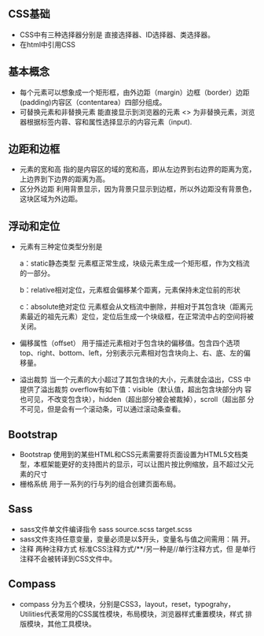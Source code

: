 ## CSS基础 ##
- CSS中有三种选择器分别是 直接选择器、ID选择器、类选择器。
- 在html中引用CSS  <link rel=”stylesheet” type=”text/css” href=URL />

## 基本概念 ##
- 每个元素可以想象成一个矩形框，由外边距（margin）边框（border）边距(padding)内容区（contentarea）四部分组成。
- 可替换元素和非替换元素 能直接显示到浏览器的元素 <> 为非替换元素，浏览器根据标签内蓉、容和属性选择显示的内容元素（input).

## 边距和边框 ##
- 元素的宽和高 指的是内容区的域的宽和高，即从左边界到右边界的距离为宽，上边界到下边界的距离为高。
- 区分外边距 利用背景显示，因为背景只显示到边框，所以外边距没有背景色，这块区域为外边距。

## 浮动和定位 ##
- 元素有三种定位类型分别是
  
    a：static静态类型 元素框正常生成，块级元素生成一个矩形框，作为文档流的一部分。
   
    b：relative相对定位，元素框会偏移某个距离，元素保持未定位前的形状
   
    c：absolute绝对定位 元素框会从文档流中删除，并相对于其包含块（距离元素最近的祖先元素）定位，定位后生成一个块级框，在正常流中占的空间将被关闭。
- 偏移属性（offset） 用于描述元素相对于包含块的偏移值。包含四个选项
top、right、bottom、left，分别表示元素相对包含块向上、右、底、左的偏
移量。
- 溢出裁剪 当一个元素的大小超过了其包含块的大小，元素就会溢出，CSS
中提供了溢出裁剪 overflow有如下值：visible（默认值，超出包含块部分内
容也可见，不改变包含块），hidden（超出部分被会被裁掉），scroll（超出部
分不可见，但是会有一个滚动条，可以通过滚动条查看。

## Bootstrap ##
- Bootstrap 使用到的某些HTML和CSS元素需要将页面设置为HTML5文档类
型，本框架能更好的支持图片的显示，可以让图片按比例缩放，且不超过父元
素的尺寸
- 栅格系统 用于一系列的行与列的组合创建页面布局。

## Sass ##
- sass文件单文件编译指令 sass source.scss target.scss
- sass文件支持任意变量，变量必须是以$开头，变量名与值之间需用：隔
开。
- 注释 两种注释方式 标准CSS注释方式/**/另一种是//单行注释方式，但
是单行注释不会被转译到CSS文件中。

## Compass ##
- compass 分为五个模块，分别是CSS3，layout，reset，typograhy，
Utilities代表常用的CSS属性模块，布局模块，浏览器样式重置模块，样式
排版模块，其他工具模块。






